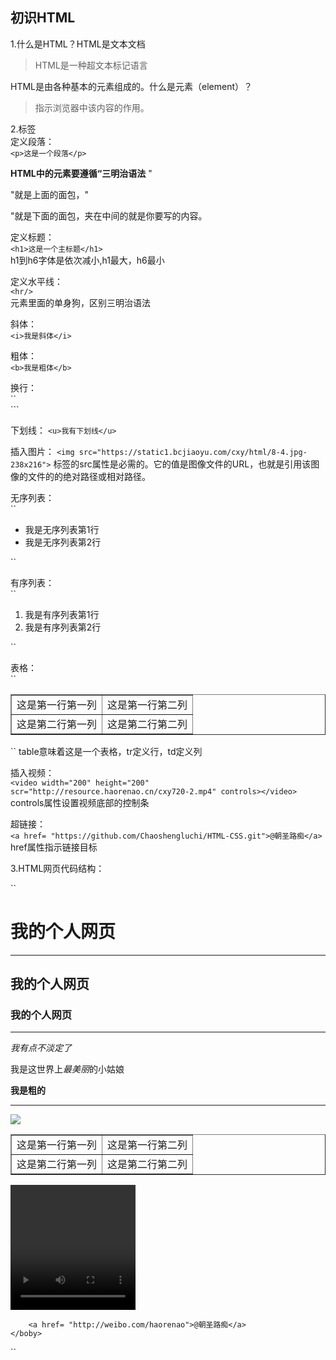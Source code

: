 ## 初识HTML  
1.什么是HTML？HTML是文本文档
> HTML是一种超文本标记语言  

HTML是由各种基本的元素组成的。什么是元素（element）？
> 指示浏览器中该内容的作用。

2.标签  
定义段落：  
``<p>这是一个段落</p>``  

**HTML中的元素要遵循“三明治语法** "<p>"就是上面的面包，"</p>"就是下面的面包，夹在中间的就是你要写的内容。  

定义标题：  
``<h1>这是一个主标题</h1>``  
h1到h6字体是依次减小,h1最大，h6最小

定义水平线：  
``<hr/>``  
元素里面的单身狗，区别三明治语法  

斜体：  
``<i>我是斜体</i>``  

粗体：  
``<b>我是粗体</b>``  

换行：  
``<br>```

下划线：
``<u>我有下划线</u>``  

插入图片：
``<img src="https://static1.bcjiaoyu.com/cxy/html/8-4.jpg-238x216">``
<img>标签的src属性是必需的。它的值是图像文件的URL，也就是引用该图像的文件的的绝对路径或相对路径。  

无序列表：  
``<ul>
<li>我是无序列表第1行</li>
<li>我是无序列表第2行</li>
</ul>``

有序列表：  
``<ol>
<li>我是有序列表第1行</li>
<li>我是有序列表第2行</li>
</ol>``

表格：  
``<table border= "1">
    <tr>
        <td>这是第一行第一列</td>
        <td>这是第一行第二列</td>
    </tr>
    <tr>
        <td>这是第二行第一列</td>
        <td>这是第二行第二列</td>
    </tr>
</table>``
table意味着这是一个表格，tr定义行，td定义列  

插入视频：  
``<video width="200" height="200" scr="http://resource.haorenao.cn/cxy720-2.mp4" controls></video>``
controls属性设置视频底部的控制条

超链接：  
``<a href= "https://github.com/Chaoshengluchi/HTML-CSS.git">@朝圣路痴</a>``
href属性指示链接目标  

3.HTML网页代码结构：

``
<!DOCTYPE html>
<html>
    <head>
        <meta charset="UTF-8">
        <title>如沐春风</title>
    </head>
    <boby>
        <h1>我的个人网页</h1>
        <hr/>
        <h2>我的个人网页</h2>
        <h3>我的个人网页</h3>
        <hr/>
        <p><i>我有点不淡定了</i></p>
        <p>我是这世界上<i>最美丽</i>的小姑娘</p>
        <p><b>我是粗的</b></p>
        <hr/>
        <img src="https://static1.bcjiaoyu.com/cxy/html/8-4.jpg-238x216">
        <table border ="1">
            <tr>
                <td>这是第一行第一列</td>
                <td>这是第一行第二列</td>
        </tr>
            <tr>
                <td>这是第二行第一列</td>
                <td>这是第二行第二列</td>
        </tr>
        </table>
        <video width="200" height="200" scr="http://resource.haorenao.cn/cxy720-2.mp4" controls></video>

        <a href= "http://weibo.com/haorenao">@朝圣路痴</a>
    </boby>
</html>
``
